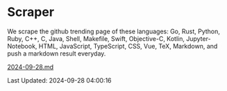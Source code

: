 # Scraper

We scrape the github trending page of these languages: Go, Rust, Python, Ruby, C++, C, Java, Shell, Makefile, Swift, Objective-C, Kotlin, Jupyter-Notebook, HTML, JavaScript, TypeScript, CSS, Vue, TeX, Markdown, and push a markdown result everyday.

[2024-09-28.md](https://github.com/yangwenmai/github-trending-backup/blob/master/2024-09-28.md)

Last Updated: 2024-09-28 04:00:16